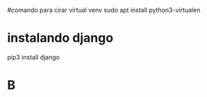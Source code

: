 #comando para cirar virtual venv
sudo apt install python3-virtualen

# instalando django
pip3 install django

# B